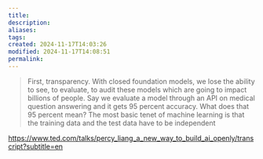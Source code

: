 ```yaml
---
title: 
description: 
aliases: 
tags: 
created: 2024-11-17T14:03:26
modified: 2024-11-17T14:08:51
permalink: 
---
```


> First, transparency. With closed foundation models, we lose the ability to see, to evaluate, to audit these models which are going to impact billions of people. Say we evaluate a model through an API on medical question answering and it gets 95 percent accuracy. What does that 95 percent mean? The most basic tenet of machine learning is that the training data and the test data have to be independent 


https://www.ted.com/talks/percy_liang_a_new_way_to_build_ai_openly/transcript?subtitle=en
